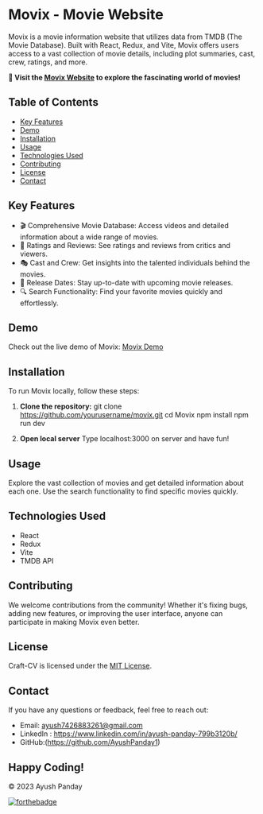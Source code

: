 # Movix - Movie Website

Movix is a movie information website that utilizes data from TMDB (The Movie Database). Built with React, Redux, and Vite, Movix offers users access to a vast collection of movie details, including plot summaries, cast, crew, ratings, and more.

**🚀 Visit the [Movix Website](https://moviiixx.netlify.app/) to explore the fascinating world of movies!**

## Table of Contents

- [Key Features](#key-features)
- [Demo](#demo)
- [Installation](#installation)
- [Usage](#usage)
- [Technologies Used](#technologies-used)
- [Contributing](#contributing)
- [License](#license)
- [Contact](#contact)

## Key Features

- 🎬 Comprehensive Movie Database: Access videos and detailed information about a wide range of movies.
- 🌟 Ratings and Reviews: See ratings and reviews from critics and viewers.
- 🎭 Cast and Crew: Get insights into the talented individuals behind the movies.
- 📅 Release Dates: Stay up-to-date with upcoming movie releases.
- 🔍 Search Functionality: Find your favorite movies quickly and effortlessly.

## Demo

Check out the live demo of Movix: [Movix Demo](https://moviiixx.netlify.app/)

## Installation

To run Movix locally, follow these steps:

1. **Clone the repository:**
  git clone https://github.com/yourusername/movix.git
  cd Movix
  npm install
  npm run dev

2. **Open local server**
   Type localhost:3000 on server and have fun!

## Usage

Explore the vast collection of movies and get detailed information about each one. Use the search functionality to find specific movies quickly.

## Technologies Used

- React
- Redux
- Vite
- TMDB API

## Contributing

We welcome contributions from the community! Whether it's fixing bugs, adding new features, or improving the user interface, anyone can participate in making Movix even better.

## License

Craft-CV is licensed under the [MIT License](./LICENSE).

## Contact

If you have any questions or feedback, feel free to reach out:

- Email: ayush7426883261@gmail.com
- LinkedIn : https://www.linkedin.com/in/ayush-panday-799b3120b/
- GitHub:(https://github.com/AyushPanday1)


## Happy Coding!
© 2023 Ayush Panday

[![forthebadge](https://forthebadge.com/images/badges/built-with-love.svg)](https://forthebadge.com)

